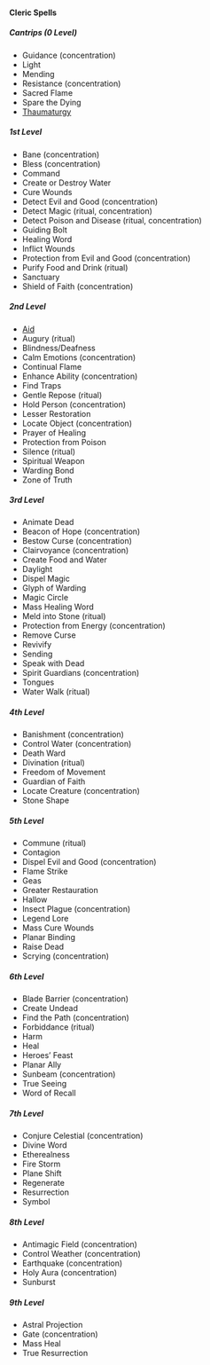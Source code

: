 #### Cleric Spells
<!-- Since Clerics have ritual casting, all ritual spells are marked as such. -->

##### Cantrips (0 Level)
- Guidance (concentration)
- Light
- Mending
- Resistance (concentration)
- Sacred Flame
- Spare the Dying
- [Thaumaturgy](#Thaumaturgy_thaumaturgy)

##### 1st Level
- Bane (concentration)
- Bless (concentration)
- Command
- Create or Destroy Water
- Cure Wounds
- Detect Evil and Good (concentration)
- Detect Magic (ritual, concentration)
- Detect Poison and Disease (ritual, concentration)
- Guiding Bolt
- Healing Word
- Inflict Wounds
- Protection from Evil and Good (concentration)
- Purify Food and Drink (ritual)
- Sanctuary
- Shield of Faith (concentration)

##### 2nd Level
- [Aid](#Aid_aid)
- Augury (ritual)
- Blindness/Deafness
- Calm Emotions (concentration)
- Continual Flame
- Enhance Ability (concentration)
- Find Traps
- Gentle Repose (ritual)
- Hold Person (concentration)
- Lesser Restoration
- Locate Object (concentration)
- Prayer of Healing
- Protection from Poison
- Silence (ritual)
- Spiritual Weapon
- Warding Bond
- Zone of Truth

##### 3rd Level
- Animate Dead
- Beacon of Hope (concentration)
- Bestow Curse (concentration)
- Clairvoyance (concentration)
- Create Food and Water
- Daylight
- Dispel Magic
- Glyph of Warding
- Magic Circle
- Mass Healing Word
- Meld into Stone (ritual)
- Protection from Energy (concentration)
- Remove Curse
- Revivify
- Sending
- Speak with Dead
- Spirit Guardians (concentration)
- Tongues
- Water Walk (ritual)

##### 4th Level
- Banishment (concentration)
- Control Water (concentration)
- Death Ward
- Divination (ritual)
- Freedom of Movement
- Guardian of Faith
- Locate Creature (concentration)
- Stone Shape

##### 5th Level
- Commune (ritual)
- Contagion
- Dispel Evil and Good (concentration)
- Flame Strike
- Geas
- Greater Restauration
- Hallow
- Insect Plague (concentration)
- Legend Lore
- Mass Cure Wounds
- Planar Binding
- Raise Dead
- Scrying (concentration)

##### 6th Level
- Blade Barrier (concentration)
- Create Undead
- Find the Path (concentration)
- Forbiddance (ritual)
- Harm
- Heal
- Heroes’ Feast
- Planar Ally
- Sunbeam (concentration)
- True Seeing
- Word of Recall

##### 7th Level
- Conjure Celestial (concentration)
- Divine Word
- Etherealness
- Fire Storm
- Plane Shift
- Regenerate
- Resurrection
- Symbol

##### 8th Level
- Antimagic Field (concentration)
- Control Weather (concentration)
- Earthquake (concentration)
- Holy Aura (concentration)
- Sunburst

##### 9th Level
- Astral Projection
- Gate (concentration)
- Mass Heal
- True Resurrection
